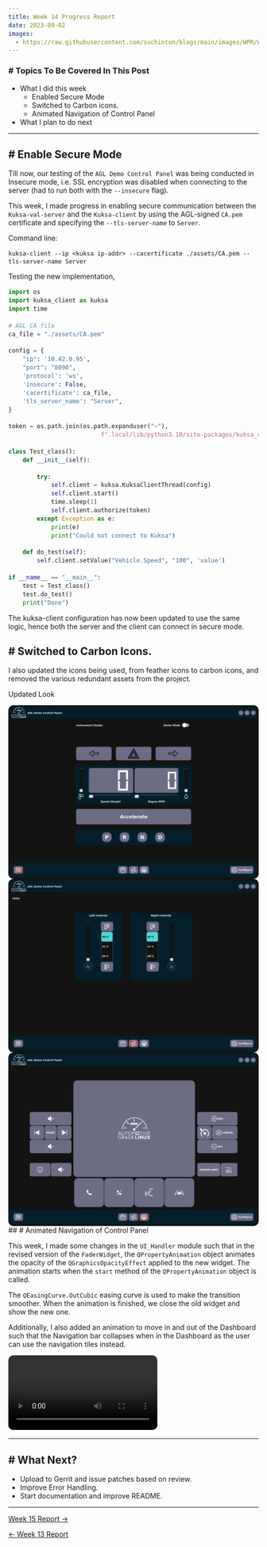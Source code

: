 ```yaml
---
title: Week 14 Progress Report
date: 2023-09-02
images:
  - https://raw.githubusercontent.com/suchinton/blogs/main/images/WPR/Week14/GSOC Report IMG.png
---
```

### # Topics To Be Covered In This Post
- What I did this week
	- Enabled Secure Mode 
	- Switched to Carbon icons.
	- Animated Navigation of Control Panel
- What I plan to do next 

---

## # Enable Secure Mode

Till now, our testing of the `AGL Demo Control Panel` was being conducted in Insecure mode, i.e. SSL encryption was disabled when connecting to the server (had to run both with the `--insecure` flag).

This week, I made progress in enabling secure communication between the `Kuksa-val-server` and the `Kuksa-client` by using the AGL-signed `CA.pem` certificate and specifying the `--tls-server-name` to `Server`.  

Command line:
```
kuksa-client --ip <kuksa ip-addr> --cacertificate ./assets/CA.pem --tls-server-name Server
```

Testing the new implementation,
```python
import os
import kuksa_client as kuksa
import time

# AGL CA file
ca_file = "./assets/CA.pem"

config = {
    "ip": '10.42.0.95',
    "port": "8090",
    'protocol': 'ws',
    'insecure': False,
    'cacertificate': ca_file,
    'tls_server_name': "Server",
}

token = os.path.join(os.path.expanduser("~"), 
                          f".local/lib/python3.10/site-packages/kuksa_certificates/jwt/super-admin.json.token")

class Test_class():
    def __init__(self):
        
        try:
            self.client = kuksa.KuksaClientThread(config)
            self.client.start()
            time.sleep(1)
            self.client.authorize(token)
        except Exception as e:
            print(e)
            print("Could not connect to Kuksa")

    def do_test(self):
        self.client.setValue("Vehicle.Speed", "100", 'value')

if __name__ == "__main__":
    test = Test_class()
    test.do_test()
    print("Done")
```

The kuksa-client configuration has now been updated to use the same logic, hence both the server and the client can connect in secure mode.

## # Switched to Carbon Icons.

I also updated the icons being used, from feather icons to carbon icons, and removed the various redundant assets from the project.

Updated Look
<div style="display: flex; flex-direction: column; align-items: center;">
  <img src="https://raw.githubusercontent.com/suchinton/blogs/main/images/WPR/Week14/IC_Demo.png"height="auto" width="100%" style="border-radius: 10px;">
</div>

<div style="display: flex; flex-direction: column; align-items: center;">
  <img src="https://raw.githubusercontent.com/suchinton/blogs/main/images/WPR/Week14/HVAC_Demo.png"height="auto" width="100%" style="border-radius: 10px;">
</div>

<div style="display: flex; flex-direction: column; align-items: center;">
  <img src="https://raw.githubusercontent.com/suchinton/blogs/main/images/WPR/Week14/SC_Demo.png"height="auto" width="100%" style="border-radius: 10px;">
</div>
## # Animated Navigation of Control Panel

This week, I made some changes in the `UI_Handler` module such that in the revised version of the `FaderWidget`, the `QPropertyAnimation` object animates the opacity of the `QGraphicsOpacityEffect` applied to the new widget. The animation starts when the `start` method of the `QPropertyAnimation` object is called.

The `QEasingCurve.OutCubic` easing curve is used to make the transition smoother. When the animation is finished, we close the old widget and show the new one.

Additionally, I also added an animation to move in and out of the Dashboard such that the Navigation bar collapses when in the Dashboard as the user can use the navigation tiles instead. 

<video src="https://raw.githubusercontent.com/suchinton/blogs/main/images/WPR/Week14/Demo.mp4" controls="controls" style="max-width: auto; border-radius: 10px">
</video>

---
## # What Next?

- Upload to Gerrit and issue patches based on review.
- Improve Error Handling.
- Start documentation and improve README.

---

[Week 15 Report →](/articles/week-15)

[← Week 13 Report](/articles/week-13)

   
